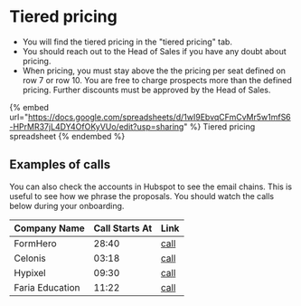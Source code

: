 # Tiered pricing

* You will find the tiered pricing in the "tiered pricing" tab.&#x20;
* You should reach out to the Head of Sales if you have any doubt about pricing.&#x20;
* When pricing, you must stay above the the pricing per seat defined on row 7 or row 10. You are free to charge prospects more than the defined pricing. Further discounts must be approved by the Head of Sales.&#x20;

{% embed url="https://docs.google.com/spreadsheets/d/1wI9EbvqCFmCvMr5w1mfS6-HPrMR37jL4DY4OfOKyVUo/edit?usp=sharing" %}
Tiered pricing spreadsheet
{% endembed %}

## Examples of calls

You can also check the accounts in Hubspot to see the email chains. This is useful to see how we phrase the proposals. You should watch the calls below during your onboarding.&#x20;

| Company Name    | Call Starts At | Link                                                                                                                     |
| --------------- | -------------- | ------------------------------------------------------------------------------------------------------------------------ |
| FormHero        | 28:40          | [call](https://app.trywingman.com/guest/sharedCall/6695d82a-983f-442b-a318-5acef0ff87d1)                                 |
| Celonis         | 03:18          | [call](https://app.trywingman.com/guest/sharedCall/01a9d592-f37c-4acf-a550-9011e8ce9d61)                                 |
| Hypixel         | 09:30          | [call](https://app.trywingman.com/call/1dacf773-0efc-416b-b0a9-b04e014c7418#time=2055.465)                               |
| Faria Education | 11:22          | [call](https://app.trywingman.com/call/d0c6dbe2-9556-44e8-a768-ddffef720172#30\&query=tiered%20pricing\&type=Transcript) |

